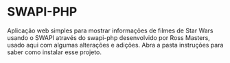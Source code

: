 # SWAPI-PHP
Aplicação web simples para mostrar informações de filmes de Star Wars usando o SWAPI através do swapi-php desenvolvido por Ross Masters, usado aqui com algumas alterações e adições.
Abra a pasta instruções para saber como instalar esse projeto. 
